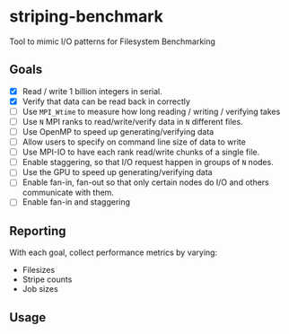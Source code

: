 striping-benchmark
==================

Tool to mimic I/O patterns for Filesystem Benchmarking

## Goals

- [x] Read / write 1 billion integers in serial.
- [x] Verify that data can be read back in correctly
- [ ] Use `MPI_Wtime` to measure how long reading / writing / verifying takes
- [ ] Use `N` MPI ranks to read/write/verify data in `N` different files.
- [ ] Use OpenMP to speed up generating/verifying data
- [ ] Allow users to specify on command line size of data to write 
- [ ] Use MPI-IO to have each rank read/write chunks of a single file.
- [ ] Enable staggering, so that I/O request happen in groups of `N` nodes.
- [ ] Use the GPU to speed up generating/verifying data
- [ ] Enable fan-in, fan-out so that only certain nodes do I/O and others communicate with them.
- [ ] Enable fan-in and staggering

## Reporting

With each goal, collect performance metrics by varying:

* Filesizes
* Stripe counts
* Job sizes

## Usage

